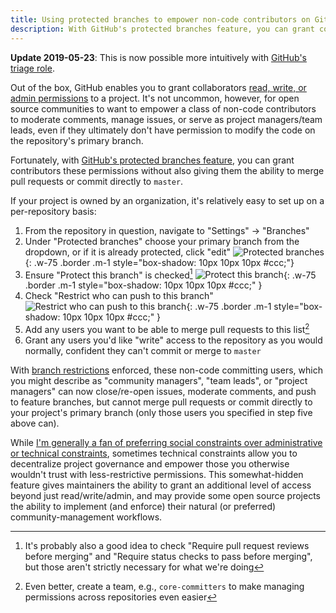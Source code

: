 ```yaml
---
title: Using protected branches to empower non-code contributors on GitHub
description: With GitHub's protected branches feature, you can grant collaborators permission to moderate comments, manage issues, or serve as project managers/team leads without the ability to merge pull requests or commit to master.
---
```


<div class="border p-1 m-1" markdown="1">

**Update 2019-05-23**: This is now possible more intuitively with [GitHub's triage role](https://github.blog/changelog/2019-05-23-triage-and-maintain-roles-beta/).

</div>

Out of the box, GitHub enables you to grant collaborators [read, write, or admin permissions](https://help.github.com/articles/repository-permission-levels-for-an-organization/) to a project. It's not uncommon, however, for open source communities to want to empower a class of non-code contributors to moderate comments, manage issues, or serve as project managers/team leads, even if they ultimately don't have permission to modify the code on the repository's primary branch.

Fortunately, with [GitHub's protected branches feature](https://help.github.com/articles/about-protected-branches), you can grant contributors these permissions without also giving them the ability to merge pull requests or commit directly to `master`.

If your project is owned by an organization, it's relatively easy to set up on a per-repository basis:

1. From the repository in question, navigate to "Settings" → "Branches"
2. Under "Protected branches" choose your primary branch from the dropdown, or if it is already protected, click "edit"
   ![Protected branches](https://cloud.GitHubusercontent.com/assets/282759/25056313/056e9944-2136-11e7-8415-5ec036f8ad6a.png){: .w-75 .border .m-1 style="box-shadow: 10px 10px 10px #ccc;"}
3. Ensure "Protect this branch" is checked[^pro-tip]
   ![Protect this branch](https://cloud.GitHubusercontent.com/assets/282759/25056314/05751300-2136-11e7-85c8-6d7d61f10017.png){: .w-75 .border .m-1 style="box-shadow: 10px 10px 10px #ccc;" }
4. Check "Restrict who can push to this branch"
   ![Restrict who can push to this branch](https://cloud.GitHubusercontent.com/assets/282759/25056312/056cef5e-2136-11e7-8d09-b6a0cb38d1fe.png){: .w-75 .border .m-1 style="box-shadow: 10px 10px 10px #ccc;" }
5. Add any users you want to be able to merge pull requests to this list[^pro-tip-2]
6. Grant any users you'd like "write" access to the repository as you would normally, confident they can't commit or merge to `master`

With [branch restrictions](https://help.github.com/articles/about-branch-restrictions/) enforced, these non-code committing users, which you might describe as "community managers", "team leads", or "project managers" can now close/re-open issues, moderate comments, and push to feature branches, but cannot merge pull requests or commit directly to your project's primary branch (only those users you specified in step five above can).

While [I'm generally a fan of preferring social constraints over administrative or technical constraints](https://ben.balter.com/2015/03/08/open-source-best-practices-internal-collaboration/#4-embrace-the-constraints-of-open-source), sometimes technical constraints allow you to decentralize project governance and empower those you otherwise wouldn't trust with less-restrictive permissions. This somewhat-hidden feature gives maintainers the ability to grant an additional level of access beyond just read/write/admin, and may provide some open source projects the ability to implement (and enforce) their natural (or preferred) community-management workflows.

[^pro-tip]: It's probably also a good idea to check "Require pull request reviews before merging" and "Require status checks to pass before merging", but those aren't strictly necessary for what we're doing

[^pro-tip-2]: Even better, create a team, e.g., `core-committers` to make managing permissions across repositories even easier
